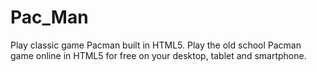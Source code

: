 # Pac_Man
Play classic game Pacman built in HTML5. Play the old school Pacman game online in HTML5 for free on your desktop, tablet and smartphone.
